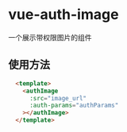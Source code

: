 # vue-auth-image
一个展示带权限图片的组件

## 使用方法

```html
  <template>
    <authImage 
      :src="image_url" 
      :auth-params="authParams"
    ></authImage>
  </template>
```